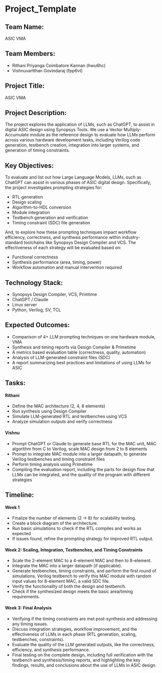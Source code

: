 # Project_Template

## Team Name: 
ASIC VMA
## Team Members:
- Rithani Priyanga Coimbatore Kannan (hwu6hc)
- Vishnuvartthan Govindaraj (fpp6vt)
  
## Project Title:
ASIC VMA

## Project Description:
The project explores the application of LLMs, such as ChatGPT, to assist in digital ASIC design using Synopsys Tools. We use a Vector Multiply-Accumulate module as the reference design to evaluate how LLMs perform across various hardware development tasks, including Verilog code generation, testbench creation, integration into larger systems, and generation of timing constraints.

## Key Objectives:
To evaluate and list out how Large Language Models, LLMs, such as ChatGPT can assist in various phases of ASIC digital design. Specifically, the project investigates prompting strategies for:

- RTL generation
- Design scaling
- Algorithm-to-HDL conversion
- Module integration
- Testbench generation and verification
- Timing constraint (SDC) file generation

And, to explore how these prompting techniques impact workflow efficiency, correctness, and synthesis performance within industry-standard toolchains like Synopsys Design Compiler and VCS. The effectiveness of each strategy will be evaluated based on:

- Functional correctness
- Synthesis performance (area, timing, power)
- Workflow automation and manual intervention required


## Technology Stack:
- Synopsys Design Compiler, VCS, Primtime
- ChatGPT / Claude
- Linux server
- Python, Verilog, SV, TCL


## Expected Outcomes:
- Comparison of 4+ LLM prompting techniques on one hardware module, VMA
- Synthesis and timing reports via Design Compiler & Primetime
- A metrics based evaluation table (correctness, quality, automation)
- Analysis of LLM-generated constraint files (SDC)
- A report summarizing best practices and limitations of using LLMs for ASIC

## Tasks:

#### Rithani

- Define the MAC architecture (2, 4, 8 elements)
- Run synthesis using Design Compiler
- Simulate LLM-generated RTL and testbenches using VCS
- Analyze simulation outputs and verify correctness

#### Vishnu

- Prompt ChatGPT or Claude to generate base RTL for the MAC unit, MAC algorithm from C to Verilog, scale MAC design from 2 to 8 elements 
- Prompt to integrate MAC module into a larger datapath, to generate Verilog testbenches and timing constraint files
- Perform timing analysis using Primetime
- Compiling the evaluation report, including the parts for design flow that LLMs can be integrated, and the quality of the program with different strategies


## Timeline:
#### Week 1
- Finalize the number of elements (2 → 8) for scalability testing.
- Create a block diagram of the architecture.
- Run basic simulations to check if the RTL compiles and works as expected
- If issues found, refine the prompting strategy for improved RTL output.


#### Week 2: Scaling, Integration, Testbenches, and Timing Constraints
- Scale the 2-element MAC to a 4-element MAC and then to 8-element.
- Integrate the MAC into a larger datapath (if applicable).
- Generate testbenches, timing constraints, and perform the first round of simulations, Verilog testbench to verify this MAC module with random input values for 8-element MAC, a valid SDC file.
- Verify the functionality of both the design and testbench.
- Check if the synthesized design meets the basic area/timing requirements.

#### Week 3: Final Analysis
- Verifying if the timing constraints are met post-synthesis and addressing any timing issues.
- Discuss integration strategies, workflow improvement, and the effectiveness of LLMs in each phase (RTL generation, scaling, testbenches, constraints).
- Evaluate the quality of the LLM generated outputs, like the correctness, efficiency, and synthesis performance.
- Final testing on the complete design, including full verification with the testbench and synthesis/timing reports, and highlighting the key findings, results, and conclusions about the use of LLMs in ASIC design.



